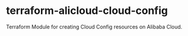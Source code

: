 # terraform-alicloud-cloud-config
Terraform Module for creating Cloud Config resources on Alibaba Cloud.
